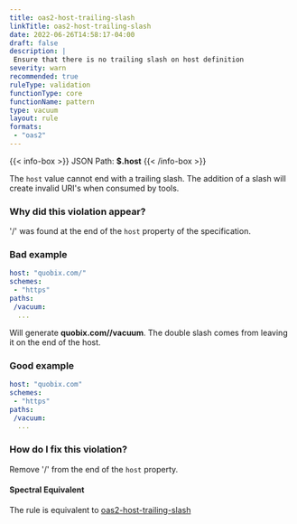 ```yaml
---
title: oas2-host-trailing-slash
linkTitle: oas2-host-trailing-slash
date: 2022-06-26T14:58:17-04:00
draft: false
description: |
 Ensure that there is no trailing slash on host definition
severity: warn
recommended: true
ruleType: validation
functionType: core
functionName: pattern
type: vacuum
layout: rule
formats:
 - "oas2"
---
```


{{< info-box >}}
JSON Path: __$.host__
{{< /info-box >}}

The `host` value cannot end with a trailing slash. The addition of a slash will create invalid URI's when consumed
by tools.

### Why did this violation appear?

'/' was found at the end of the `host` property of the specification.

### Bad example

```yaml
host: "quobix.com/"
schemes:
 - "https"
paths:
 /vacuum:
  ...
```
Will generate **quobix.com//vacuum**. The double slash comes from leaving it on the end of the host.


### Good example

```yaml
host: "quobix.com"
schemes:
 - "https"
paths:
 /vacuum:
  ...
```
### How do I fix this violation?

Remove '/' from the end of the `host` property.

#### Spectral Equivalent

The rule is equivalent to [oas2-host-trailing-slash](https://meta.stoplight.io/docs/spectral/4dec24461f3af-open-api-rules#oas2-host-trailing-slash)